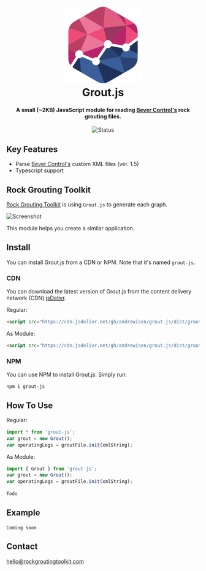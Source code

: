 <h1 align="center">
  <br>
  <img src="resources/logo.png?raw=true" alt="Grout.js" width="200">
  <br>
  Grout.js
  <br>
</h1>

<h4 align="center">A small (~2KB) JavaScript module for reading <a href="https://www.bevercontrol.com/en" target="_blank">Bever Control's</a> rock grouting files.</h4>

<p align="center">
    <img src="https://github.com/andrewisen/grout.js/actions/workflows/ci.yml/badge.svg"
         alt="Status">
</p>

## Key Features

-   Parse <a href="https://www.bevercontrol.com/en" target="_blank">Bever Control's</a> custom XML files (ver. 1.5)
-   Typescript support

## Rock Grouting Toolkit

[Rock Grouting Toolkit](https://app.rockgroutingtoolkit.com) is using `Grout.js` to generate each graph.

<img src="resources/screenshot.gif?raw=true"
         alt="Screenshot">

This module helps you create a similar application.

## Install

You can install Grout.js from a CDN or NPM. Note that it's named `grout-js`.

### CDN

You can download the latest version of Grout.js from the content delivery network (CDN) [jsDelivr](https://www.jsdelivr.com).

Regular:

```html
<script src="https://cdn.jsdelivr.net/gh/andrewisen/grout.js/dist/grout.min.js"></script>
```

As Module:

```html
<script src="https://cdn.jsdelivr.net/gh/andrewisen/grout.js/dist/grout.module.min.js"></script>
```

### NPM

You can use NPM to install Grout.js. Simply run:

```console
npm i grout-js
```

## How To Use

Regular:

```javascript
import * from 'grout-js';
var grout = new Grout();
var operatingLogs = groutFile.init(xmlString);
```

As Module:

```javascript
import { Grout } from 'grout-js';
var grout = new Grout();
var operatingLogs = groutFile.init(xmlString);
```

`Todo`

## Example

`Coming soon`

## Contact

[hello@rockgroutingtoolkit.com](hello@rockgroutingtoolkit.com)
